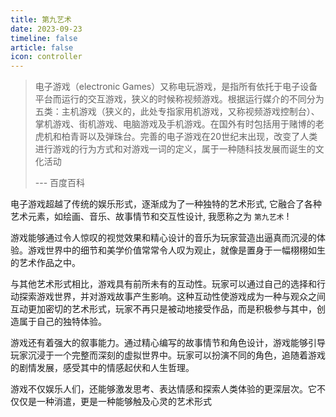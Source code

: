 ```yaml
---
title: 第九艺术
date: 2023-09-23
timeline: false
article: false
icon: controller
---
```


> 电子游戏（electronic Games）又称电玩游戏，是指所有依托于电子设备平台而运行的交互游戏，狭义的时候称视频游戏。根据运行媒介的不同分为五类：主机游戏（狭义的，此处专指家用机游戏，又称视频游戏控制台）、掌机游戏、街机游戏、电脑游戏及手机游戏。在国外有时包括用于赌博的老虎机和柏青哥以及弹珠台。完善的电子游戏在20世纪末出现，改变了人类进行游戏的行为方式和对游戏一词的定义，属于一种随科技发展而诞生的文化活动
>
> --- 百度百科

电子游戏超越了传统的娱乐形式，逐渐成为了一种独特的艺术形式, 它融合了各种艺术元素，如绘画、音乐、故事情节和交互性设计, 我愿称之为 `第九艺术` !

游戏能够通过令人惊叹的视觉效果和精心设计的音乐为玩家营造出逼真而沉浸的体验。游戏世界中的细节和美学价值常常令人叹为观止，就像是置身于一幅栩栩如生的艺术作品之中。

与其他艺术形式相比，游戏具有前所未有的互动性。玩家可以通过自己的选择和行动探索游戏世界，并对游戏故事产生影响。这种互动性使游戏成为一种与观众之间互动更加密切的艺术形式，玩家不再只是被动地接受作品，而是积极参与其中，创造属于自己的独特体验。

游戏还有着强大的叙事能力。通过精心编写的故事情节和角色设计，游戏能够引导玩家沉浸于一个完整而深刻的虚拟世界中。玩家可以扮演不同的角色，追随着游戏的剧情发展，感受其中的情感起伏和人生哲理。

游戏不仅娱乐人们，还能够激发思考、表达情感和探索人类体验的更深层次。它不仅仅是一种消遣，更是一种能够触及心灵的艺术形式
